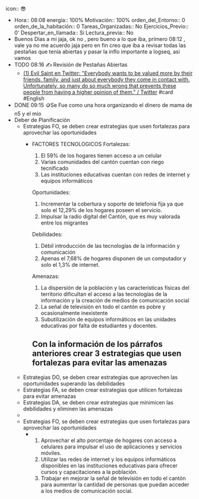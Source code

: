 icon:: 😎

- Hora:: 08:08 
  energía:: 100%
  Motivación:: 100%
  orden_del_Entorno:: 0
  orden_de_la_habitación:: 0
  Tareas_Organizadas:: No
  Ejercicios_Previo:: 0'
  Despertar_en_llamada:: Si
  Lectura_previa:: No
- Buenos Días a mi jaja, ok no , pero bueno a lo que iba, primero 08:12 , vale ya no me acuerdo jaja pero en fin creo que iba a revisar todas las pestañas que tenía abiertas y pasar la inflo importante a logseq, asi vamos
- TODO 08:16  ✍️ Revisión de Pestañas Abiertas
	- [(1) Evil Saint en Twitter: "Everybody wants to be valued more by their friends, family, and just about everybody they come in contact with. Unfortunately, so many do so much wrong that prevents these people from having a higher opinion of them." / Twitter](https://twitter.com/sanctemalum/status/1540339749642272769) #card #English
- DONE 09:15  🪙Se Fue como una hora organizando el dinero de mama de  n5 y el mío
- Deber de Planificación
	- Estrategias  FO, se deben crear estrategias que usen fortalezas para aprovechar  las oportunidades
		- FACTORES TECNOLOGICOS
		  Fortalezas:
		  1.  El 59% de los hogares tienen acceso a un celular
		  2. Varias comunidades del cantón cuentan con riego tecnificado
		  3. Las instituciones educativas cuentan con redes de internet y equipos informáticos
		  
		  Oportunidades:
		  1. Incrementar la cobertura y soporte de telefonía fija ya que solo el 12,29% de los hogares poseen el servicio.
		  2. Impulsar la radio digital del Cantón, que es muy valorada entre los migrantes
		  
		  Debilidades:
		  1. Débil introducción de las tecnologías de la información y comunicación
		  2. Apenas el 7,68% de hogares disponen de un computador y solo el 1,3% de internet.
		  
		  Amenazas:
		  1. La dispersión de la población y las características físicas del territorio dificultan el acceso a las tecnologías de la información y la creación de medios de comunicación social
		  2. La señal de televisión en todo el cantón es pobre y ocasionalmente inexistente
		  3. Subutilización de equipos informáticos en las unidades educativas por falta de estudiantes y docentes.
		  
		  Con la información de los párrafos anteriores crear 3 estrategias que usen fortalezas para evitar las amenazas
			-
	- Estrategias DO, se deben crear estrategias  que aprovechen  las oportunidades superando las debilidades
	- Estrategias FA, se deben crear estrategias que utilicen fortalezas  para evitar amenazas
	- Estrategias DA, se deben crear estrategias que minimicen las debilidades y eliminen las amenazas
	-
	- Estrategias  FO, se deben crear estrategias que usen fortalezas para aprovechar  las oportunidades
		- 1. Aprovechar el alto porcentaje de hogares con acceso a celulares para impulsar el uso de aplicaciones y servicios móviles. 
		  2. Utilizar las redes de internet y los equipos informáticos disponibles en las instituciones educativas para ofrecer cursos y capacitaciones a la población. 
		  3. Trabajar en mejorar la señal de televisión en todo el cantón para aumentar la cantidad de personas que puedan acceder a los medios de comunicación social.